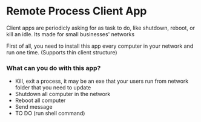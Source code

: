 # Remote Process Client App
Client apps are periodicly asking for as task to do, like shutdown, reboot, or kill an idle. Its made for small businesses' networks

First of all, you need to install this app every computer in your network and run one time. (Supports thin client structure)

### What can you do with this app?
* Kill, exit a process, it may be an exe that your users run from network folder that you need to update
* Shutdown all computer in the network
* Reboot all computer
* Send message
* TO DO (run shell command)